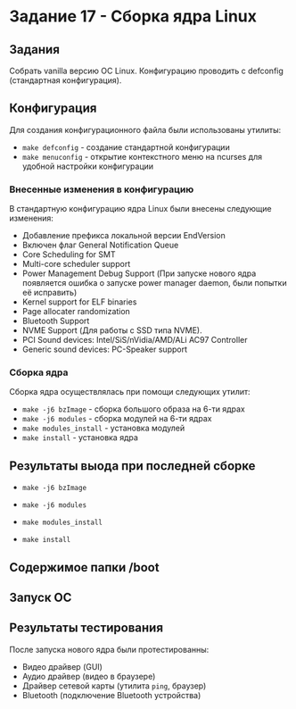 # Задание 17 - Сборка ядра Linux
## Задания
Собрать vanilla версию ОС Linux. Конфигурацию проводить с defconfig (стандартная конфигурация).

## Конфигурация 
Для создания конфигурационного файла были использованы утилиты:
- `make defconfig` - создание стандартной конфигурации
- `make menuconfig` - открытие контекстного меню на ncurses для удобной настройки конфигурации
### Внесенные изменения в конфигурацию
В стандартную конфигурацию ядра Linux были внесены следующие изменения:
- Добавление префикса локальной версии EndVersion
- Включен флаг General Notification Queue
- Core Scheduling for SMT
- Multi-core scheduler support
- Power Management Debug Support (При запуске нового ядра появляется ошибка о запуске power manager daemon, были попытки её исправить)
- Kernel support for ELF binaries
- Page allocater randomization
- Bluetooth Support
- NVME Support (Для работы с SSD типа NVME).
- PCI Sound devices: Intel/SiS/nVidia/AMD/ALi AC97 Controller
- Generic sound devices: PC-Speaker support
### Сборка ядра
Сборка ядра осуществлялась при помощи следующих утилит:
- `make -j6 bzImage` - сборка большого образа на 6-ти ядрах
- `make -j6 modules` - сборка модулей на 6-ти ядрах
- `make modules_install` - установка модулей
- `make install` - установка ядра

## Результаты выода при последней сборке
- `make -j6 bzImage`

- `make -j6 modules`

- `make modules_install`

- `make install`

## Содержимое папки /boot

## Запуск ОС

## Результаты тестирования
После запуска нового ядра были протестированны:
- Видео драйвер (GUI)
- Аудио драйвер (видео в браузере)
- Драйвер сетевой карты (утилита `ping`, браузер)
- Bluetooth (подключение Bluetooth устройства)

